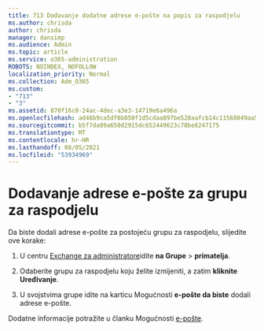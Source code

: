 ```yaml
---
title: 713 Dodavanje dodatne adrese e-pošte na popis za raspodjelu
ms.author: chrisda
author: chrisda
manager: dansimp
ms.audience: Admin
ms.topic: article
ms.service: o365-administration
ROBOTS: NOINDEX, NOFOLLOW
localization_priority: Normal
ms.collection: Adm_O365
ms.custom:
- "713"
- "3"
ms.assetid: 870f16c0-24ac-4dec-a3e3-14719e6a496a
ms.openlocfilehash: ad46b9ca5df6b050f1d5cdaa897be528aafcb14c11568049aa512c4f65645392
ms.sourcegitcommit: b5f7da89a650d2915dc652449623c78be6247175
ms.translationtype: MT
ms.contentlocale: hr-HR
ms.lasthandoff: 08/05/2021
ms.locfileid: "53934969"
---
```

# <a name="add-an-email-address-for-a-distribution-group"></a>Dodavanje adrese e-pošte za grupu za raspodjelu

Da biste dodali adrese e-pošte za postojeću grupu za raspodjelu, slijedite ove korake:

1. U centru [Exchange za administratore](https://outlook.office365.com/ecp/)idite **na Grupe** \> **primatelja**.

2. Odaberite grupu za raspodjelu koju želite izmijeniti, a zatim **kliknite Uređivanje**.

3. U svojstvima grupe idite na karticu Mogućnosti **e-pošte da biste** dodali adrese e-pošte. 

Dodatne informacije potražite u članku Mogućnosti [e-pošte](https://technet.microsoft.com/library/bb124513.aspx#emailoptions).
